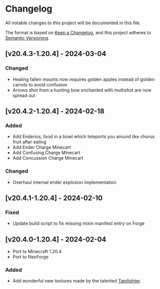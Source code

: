 # Changelog
All notable changes to this project will be documented in this file.

The format is based on [Keep a Changelog](https://keepachangelog.com/en/1.0.0/),
and this project adheres to [Semantic Versioning](https://semver.org/spec/v2.0.0.html).

## [v20.4.3-1.20.4] - 2024-03-04
### Changed
- Healing fallen mounts now requires golden apples instead of golden carrots to avoid confusion
- Arrows shot from a hunting bow enchanted with multishot are now spread out

## [v20.4.2-1.20.4] - 2024-02-18
### Added
- Add Enderios, food in a bowl which teleports you around like chorus fruit after eating
- Add Ender Charge Minecart
- Add Confusing Charge Minecart
- Add Concussion Charge Minecart
### Changed
- Overhaul internal ender explosion implementation

## [v20.4.1-1.20.4] - 2024-02-10
### Fixed
- Update build script to fix missing mixin manifest entry on Forge

## [v20.4.0-1.20.4] - 2024-02-04
- Port to Minecraft 1.20.4
- Port to NeoForge
### Added
- Add wonderful new textures made by the talented [Tamlighter](https://www.curseforge.com/members/tamlighter)
